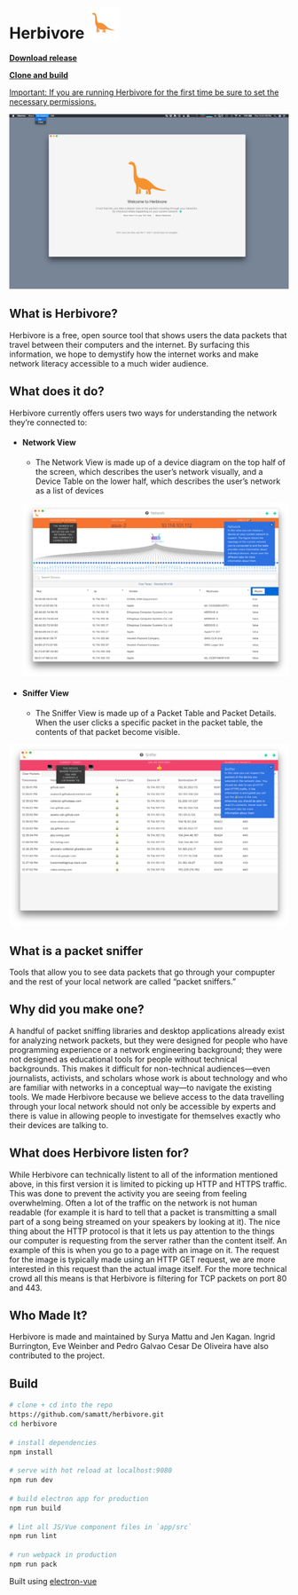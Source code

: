 #  Herbivore ![Herbivore Logo](./app/src/renderer/components/layout/assets/herbivore.svg)

**[Download release](https://github.com/samatt/herbivore/releases)**

**[Clone and build](https://github.com/samatt/herbivore#build)**

<u>Important: If you are running Herbivore for the first time be sure to set the necessary permissions.</u>

![Permissions](./doc-assets/permissions.png)



## What is Herbivore?

Herbivore is a free, open source tool that shows users the data packets that travel between their computers and the internet. By surfacing this information, we hope to demystify how the internet works and make network literacy accessible to a much wider audience.



## What does it do?

Herbivore currently offers users two ways for understanding the network they’re connected to: 

* #### Network View
  *  The Network View is made up of a device diagram on the top half of the screen, which describes the user’s network visually, and a Device Table on the lower half, which describes the user’s network as a list of devices

  ![Network View](./doc-assets/network-view.png)


* #### Sniffer View

  * The Sniffer View is made up of a Packet Table and Packet Details. When the user clicks a specific packet in the packet table, the contents of that packet become visible. 

![Network View](./doc-assets/sniffer-view.png)		



## What is a packet sniffer 

Tools that allow you to see data packets that go through your compupter and the rest of your local network are called “packet sniffers.” 



## Why did you make one?

A handful of packet sniffing libraries and desktop applications already exist for analyzing network packets, but they were designed for people who have programming experience or a network engineering background; they were not designed as educational tools for people without technical backgrounds. This makes it difficult for non-technical audiences—even journalists, activists, and scholars whose work is about technology and who are familiar with networks in a conceptual way—to navigate the existing  tools. We made Herbivore because we believe access to the data travelling through your local network should not only be accessible by experts and there is value in allowing people to investigate for themselves exactly who their devices are talking to.



## What does Herbivore listen for?

While Herbivore can technically listent to all of the information mentioned above, in this first version it is limited to picking up HTTP and HTTPS traffic. This was done to prevent the activity you are seeing from feeling overwhelming. Often a lot of the traffic on the network is not human readable (for example it is hard to tell that a packet is transmitting a small part of a song being streamed on your speakers by looking at it). The nice thing about the HTTP protocol is that it lets us pay attention to the things our computer is requesting from the server rather than the content itself. An example of this is when you go to a page with an image on it. The request for the image is typically made using an HTTP GET request, we are more interested in this request than the actual image itself. For the more technical crowd all this means is that Herbivore is filtering for TCP packets on port 80 and 443.



## Who Made It?

Herbivore is made and maintained by Surya Mattu and Jen Kagan. Ingrid Burrington, Eve Weinber and Pedro Galvao Cesar De Oliveira have also contributed to the project.





## Build

``` bash
# clone + cd into the repo
https://github.com/samatt/herbivore.git
cd herbivore

# install dependencies
npm install

# serve with hot reload at localhost:9080
npm run dev

# build electron app for production
npm run build

# lint all JS/Vue component files in `app/src`
npm run lint

# run webpack in production
npm run pack
```

Built using [electron-vue](https://simulatedgreg.gitbooks.io/electron-vue/en/)

